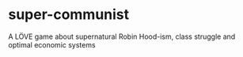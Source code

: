 super-communist
===============

A LÖVE game about supernatural Robin Hood-ism, class struggle and optimal economic systems